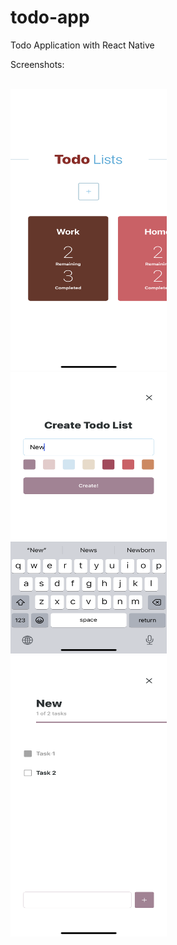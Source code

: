 # todo-app
Todo Application with React Native


Screenshots:

<br>
<img src="https://github.com/SawsanT/todo-app/blob/main/assets/screenshots/IMG_1825.PNG" width="250" height="450" />

<br>
<img src="https://github.com/SawsanT/todo-app/blob/main/assets/screenshots/IMG_1826.PNG" width="250" height="450" />


<br>
<img src="https://github.com/SawsanT/todo-app/blob/main/assets/screenshots/IMG_1827.PNG" width="250" height="450" />



